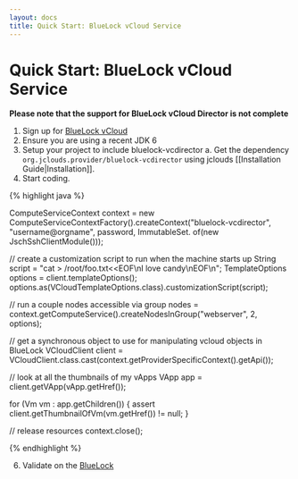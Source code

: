 ```yaml
---
layout: docs
title: Quick Start: BlueLock vCloud Service
---
```


# Quick Start: BlueLock vCloud Service

**Please note that the support for BlueLock vCloud Director is not complete**

1. Sign up for [BlueLock vCloud](http://www.bluelock.com/bluelock-cloud-hosting/)
2. Ensure you are using a recent JDK 6
3. Setup your project to include bluelock-vcdirector
	a. Get the dependency `org.jclouds.provider/bluelock-vcdirector` using jclouds [[Installation Guide|Installation]].
4. Start coding.

{% highlight java %}

ComputeServiceContext context = 
	new ComputeServiceContextFactory().createContext("bluelock-vcdirector", 
													  "username@orgname", 
													   password,
    												  ImmutableSet.<Module> of(new JschSshClientModule()));


// create a customization script to run when the machine starts up 
String script = "cat > /root/foo.txt<<EOF\nI love candy\nEOF\n";
TemplateOptions options = client.templateOptions();
options.as(VCloudTemplateOptions.class).customizationScript(script);

// run a couple nodes accessible via group
nodes = context.getComputeService().createNodesInGroup("webserver", 2, options);

// get a synchronous object to use for manipulating vcloud objects in BlueLock
VCloudClient client = 
	VCloudClient.class.cast(context.getProviderSpecificContext().getApi());

// look at all the thumbnails of my vApps
VApp app = client.getVApp(vApp.getHref());

for (Vm vm : app.getChildren()) {
     assert client.getThumbnailOfVm(vm.getHref()) != null;
}

// release resources 
context.close();

{% endhighlight %}

6. Validate on the [BlueLock](https://vcenterprise.bluelock.com/cloud/)

